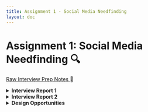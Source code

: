```yaml
---
title: Assignment 1 - Social Media Needfinding
layout: doc
---
```


# Assignment 1: Social Media Needfinding :mag:

[Raw Interview Prep Notes ](/public/intvwpdf.pdf):page_with_curl:

<details>

<summary><b>Interview Report 1</b></summary>

### Interview Report - College Student :school:
#### Interviewee Profile :information_source:
- **Background:** 20-year-old international sophomore at MIT, studying in the U.S. away from a strict family environment.
- **Social Media Habits:** Uses WhatsApp for daily emotional support from family and friends, Snapchat for boosting self-confidence with filters, TikTok for light entertainment, and Instagram with two accounts—public and private—to manage different aspects of her digital identity.


#### Report :black_nib:
The interview with the international sophomore from MIT revealed a complex dynamic between her positive academic experiences and the emotional challenges amplified by social media. She expressed gratitude for the support from professors and opportunities at MIT, yet underlying this success was a sense of inadequacy fueled by impostor syndrome. "It feels like everyone is doing so much more," she shared, reflecting on how the competitive atmosphere and social interactions, both in-person and online, contribute to this feeling. From this starting point, we explored her varied use of social media platforms—WhatsApp, TikTok, Snapchat, and Instagram—and how each uniquely affects her sense of self and well-being. Starting with WhatsApp, she described it as a crucial lifeline for emotional support through daily conversations with family and friends. However, she also expressed discomfort with being in group chats that include people she doesn’t want to interact with, saying, "I wish I could contribute... but certain people in that group could not see whatever I sent." This frustration reveals her desire for more selective engagement in digital spaces, where she can communicate freely without the fear of judgment or bias, highlighting a broader need for more nuanced privacy controls that current platforms lack.

Additionally, she shared how her struggles with self-image play out on Snapchat, where she often uses filters to "boost her self-confidence" and see herself in a more positive light. At the same time, Snapchat also brings feelings of FOMO (Fear of Missing Out) when she sees friends’ stories of social activities like clubbing or partying—things she feels disconnected from due to her strict upbringing. "Even though I'm in college now, my upbringing still affects me," she reflected, highlighting her inner conflict between wanting independence and feeling restricted by her past. Her experience on TikTok similarly combines moments of joy with frustration; while she enjoys the funny content, she finds it stressful when her feed suddenly fills with sad videos: "I hate how easily my feed changes when I interact with sad videos." This need for a more stable and predictable digital environment also shows in her use of Instagram, where she manages two separate accounts—a "main" for public, curated content and a "spam" for more personal and private posts—demonstrating her need for safer spaces to express herself. Outside the digital realm, she turns to activities like journaling and religious groups for more genuine and lasting positivity, suggesting that social media platforms could be designed to better support mental well-being by offering more control, personalization, and emotional safety.

***
</details>

<details>

<summary><b>Interview Report 2</b></summary>

### Interview Report - Full-Time Worker :office:

#### Interviewee Profile :information_source:
- **Background:** Late 20s development engineer with a background in chemical engineering and business management, currently living in Massachusetts and preparing for marriage.
- **Social Media Habits:** Primarily uses Instagram and WhatsApp to stay connected with family and friends plus being updated with the latest world news.

#### Report :black_nib:
The interview with the full-time development engineer offered a nuanced look into how her evolving responsibilities and life changes have shaped her relationship with social media. Reflecting on her time during the COVID-19 quarantine, she described this period with a sense of nostalgia, recounting how being quarantined with friends made the experience more bearable despite the isolation. As an international student who graduated during the pandemic, she valued the constant interaction with her peers. However, there was also a downside; she felt anxious about the travel restrictions that prevented her from returning home to visit family. To stay connected during this time, she relied heavily on WhatsApp for communication. Meanwhile, to stay informed about global events, she followed several news sites on Instagram. Over time, however, the relentless barrage of negative news became overwhelming. "It was scary," she recalled about watching the death counts rise, leading her to unfollow these accounts to protect her mental health. This marked a turning point in how she approached social media, moving from using it as a tool for connection and information to needing a break from its emotional toll. Once highly engaged, she now finds herself more mindful and selective in her usage, noting that her Instagram feed tends to reflect whatever phase of life she is in—currently focused on marriage and family planning.

As we explored more of her current social media habits, she explained how her relationship with these platforms has continued to evolve. She described how her usage sometimes spirals into "doom scrolling," despite her efforts to set boundaries. Social media often makes her "hyper-fixated" on negative content, which affects her mental state, prompting her to set specific times for usage to manage these effects better. For instance, she avoids using social media after 10 p.m. or when she is with her partner, limiting it to specific times like after evening workouts. Still, she finds it challenging to maintain these boundaries and expressed a desire for an "accountability partner" who could help control her access to apps like Instagram, imagining a setup where she would need a code or password from someone else to unlock the app after a certain time. In her quest for positivity, she actively shares Bible verses, words of encouragement, and uplifting quotes on her social media, finding joy in being a "people's person" who offers support to friends and family through group chats and social interactions. However, she also expressed a sense of loss as she grows older, noting that she no longer goes out as much due to increased responsibilities and feeling easily drained. This shift has led her to dream of a social media app focused solely on positivity—free from the toxicity that often permeates online spaces—a digital refuge where she could turn for comfort and encouragement. Her reflections suggest a broader desire for social media platforms that provide emotional safety, balance, and meaningful connection in a way that aligns with her evolving needs.

*** 
</details>

<details>
<summary><b>Design Opportunities</b></summary>

### Design Opprotunities :construction:

- **Enhanced Privacy Controls in Group Chats:**
The college student expressed discomfort with sharing messages in group chats that include people she doesn’t want to interact with. This suggests a need for more granular privacy controls that allow users to selectively hide messages from specific group members, fostering safer and more open communication.

- **Personalized Content Filtering for Emotional Well-being:**
Both interviewees were impacted by negative content algorithms—one overwhelmed by pandemic news on Instagram, the other frustrated by TikTok’s quick shift to sad content. A solution could be a user-defined content filtering system that lets users set emotional or content-based preferences, maintaining a desired emotional state in their feed.

- **Accountability-Based Social Media Usage Management:**
The full-time worker mentioned wanting an "accountability partner" to help limit her social media use. This suggests a feature where users can designate trusted contacts to manage their app access with time locks or password systems, promoting healthier digital habits through social accountability.

- **Positivity-Centric Social Media Platform:**
The full-time worker envisioned an app focused solely on positivity, away from internet toxicity. A new platform could be designed to prioritize uplifting content, filtered to exclude negativity, with features like gratitude journals, supportive community groups, and content moderation focused on well-being.

- **Real-Time Emotional Check-In Features:**
The emotional toll from social media content noted by both interviewees suggests an opportunity for real-time emotional check-ins. Platforms could periodically ask users about their feelings and adjust content or provide mental health resources based on their responses.

- **Community-Driven Content Moderation:**
Both interviewees appreciated support from positive group interactions. A feature that allows communities to collaboratively moderate content and maintain supportive digital spaces could empower users to create environments aligned with their values.

</details>

